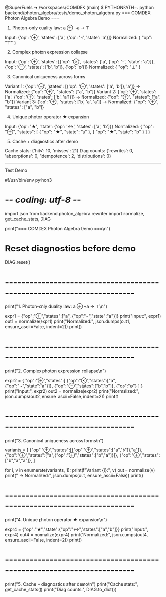 @SuperFuels ➜ /workspaces/COMDEX (main) $ PYTHONPATH=. python backend/photon_algebra/tests/demo_photon_algebra.py
=== COMDEX Photon Algebra Demo ===

1. Photon-only duality law: a ⊕ ¬a → ⊤

Input: {'op': '⊕', 'states': ['a', {'op': '¬', 'state': 'a'}]}
Normalized: {
  "op": "⊤"
}

2. Complex photon expression collapse

Input: {'op': '⊕', 'states': [{'op': '⊗', 'states': ['a', {'op': '¬', 'state': 'a'}]}, {'op': '⊖', 'states': ['b', 'b']}, {'op': '∅'}]}
Normalized: {
  "op": "⊥"
}

3. Canonical uniqueness across forms

Variant 1: {'op': '⊕', 'states': [{'op': '⊕', 'states': ['a', 'b']}, 'a']}
 → Normalized: {"op": "⊕", "states": ["a", "b"]}
Variant 2: {'op': '⊕', 'states': ['a', {'op': '⊕', 'states': ['b', 'a']}]}
 → Normalized: {"op": "⊕", "states": ["a", "b"]}
Variant 3: {'op': '⊕', 'states': ['b', 'a', 'a']}
 → Normalized: {"op": "⊕", "states": ["a", "b"]}

4. Unique photon operator ★ expansion

Input: {'op': '★', 'state': {'op': '↔', 'states': ['a', 'b']}}
Normalized: {
  "op": "⊕",
  "states": [
    {
      "op": "★",
      "state": "a"
    },
    {
      "op": "★",
      "state": "b"
    }
  ]
}

5. Cache + diagnostics after demo

Cache stats: {'hits': 10, 'misses': 21}
Diag counts: {'rewrites': 0, 'absorptions': 0, 'idempotence': 2, 'distributions': 0}











----------------------

Test Demo

#!/usr/bin/env python3
# -*- coding: utf-8 -*-

import json
from backend.photon_algebra.rewriter import normalize, get_cache_stats, DIAG

print("=== COMDEX Photon Algebra Demo ===\n")

# Reset diagnostics before demo
DIAG.reset()

# ----------------------------------------------------------------------
print("1. Photon-only duality law: a ⊕ ¬a → ⊤\n")

expr1 = {"op":"⊕","states":["a", {"op":"¬","state":"a"}]}
print("Input:", expr1)
out1 = normalize(expr1)
print("Normalized:", json.dumps(out1, ensure_ascii=False, indent=2))
print()

# ----------------------------------------------------------------------
print("2. Complex photon expression collapse\n")

expr2 = {
    "op":"⊕","states":[
        {"op":"⊗","states":["a",{"op":"¬","state":"a"}]},
        {"op":"⊖","states":["b","b"]},
        {"op":"∅"}
    ]
}
print("Input:", expr2)
out2 = normalize(expr2)
print("Normalized:", json.dumps(out2, ensure_ascii=False, indent=2))
print()

# ----------------------------------------------------------------------
print("3. Canonical uniqueness across forms\n")

variants = [
    {"op":"⊕","states":[{"op":"⊕","states":["a","b"]},"a"]},
    {"op":"⊕","states":["a",{"op":"⊕","states":["b","a"]}]},
    {"op":"⊕","states":["b","a","a"]},
]

for i, v in enumerate(variants, 1):
    print(f"Variant {i}:", v)
    out = normalize(v)
    print(" → Normalized:", json.dumps(out, ensure_ascii=False))
print()

# ----------------------------------------------------------------------
print("4. Unique photon operator ★ expansion\n")

expr4 = {"op":"★","state":{"op":"↔","states":["a","b"]}}
print("Input:", expr4)
out4 = normalize(expr4)
print("Normalized:", json.dumps(out4, ensure_ascii=False, indent=2))
print()

# ----------------------------------------------------------------------
print("5. Cache + diagnostics after demo\n")
print("Cache stats:", get_cache_stats())
print("Diag counts:", DIAG.to_dict())